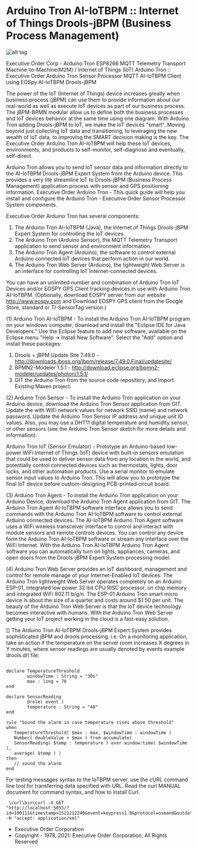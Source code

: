# Arduino Tron AI-IoTBPM :: Internet of Things Drools-jBPM (Business Process Management)

![alt tag](http://iotbpm.com/wp-content/uploads/2018/05/Arduino_Logotype-e1527283874261.png "Arduino Tron")

Executive Order Corp - Arduino Tron ESP8266 MQTT Telemetry Transport Machine-to-Machine(M2M) / Internet of Things (IoT)
Arduino Tron :: Executive Order Arduino Tron Sensor Processor MQTT AI-IoTBPM Client using EOSpy AI-IoTBPM Drools-jBPM

The power of the IoT (Internet of Things) device increases greatly when business process (jBPM) can use them to provide information
about our real-world as well as execute IoT devices as part of our business process. The jBPM-BPMN modular allow us to define 
both the business processes and IoT devices behavior at the same time using one diagram. With Arduino Tron adding Drools-jBPM to IoT,
we make the IoT devices "smart". Moving beyond just collecting IoT data and transitioning, to leveraging the new wealth of IoT data, 
to improving the SMART decision making is the key. The Executive Order Arduino Tron AI-IoTBPM will help these IoT devices, environments, 
and products to self-monitor, self-diagnose and eventually, self-direct.

Arduino Tron allows you to send IoT sensor data and information directly to the AI-IoTBPM Drools-jBPM Expert System from the Arduino device.
This provides a very lite streamline IoT to Drools-jBPM (Business Process Management) application process with sensor and GPS positioning information.
Executive Order Arduino Tron - This quick guide will help you install and configure the Arduino Tron - Executive Order Sensor Processor System components.

Executive Order Arduino Tron has several components:
1. The Arduino Tron AI-IoTBPM (Java), the Internet of Things Drools-jBPM Expert System for controlling the IoT devices.
2. The Arduino Tron (Arduino Sensor), the MQTT Telemetry Transport application to send sensor and environment information.
3. The Arduino Tron Agent (Arduino), the software to control external Arduino connected IoT devices that perform action in our world.
4. The Arduino Tron Web Server (Arduino), the lightweight Web Server is an interface for controlling IoT Internet-connected devices.

You can have an unlimited number and combination of Arduino Tron IoT Devices and/or EOSPY GPS Client tracking devices in use with Arduino Tron AI-IoTBPM.
(Optionally, download EOSPY server from our website http://www.eospy.com and Download EOSPY GPS client from the Google Store, standard or TI-SensorTag version.)

(1) Arduino Tron AI-IoTBPM - To install the Arduino Tron AI-IoTBPM program on your windows computer, download and install the "Eclipse IDE for Java Developers."
Use the Eclipse feature to add new software, available on the Eclipse menu "Help -> Install New Software". Select the "Add" option and install these packages:
1. Drools + jBPM Update Site 7.49.0 - http://downloads.jboss.org/jbpm/release/7.49.0.Final/updatesite/
2. BPMN2-Modeler 1.5.1 - http://download.eclipse.org/bpmn2-modeler/updates/photon/1.5.1/
3. GIT the Arduino Tron from the source code repository, and Import Existing Maven project.

(2) Arduino Tron Sensor - To install the Arduino Tron application on your Arduino device, download the Arduino Tron Sensor application from GIT.
Update the with WiFi network values for network SSID (name) and network password. Update the Arduino Tron Sensor IP address and unique unit ID values.
Also, you may use a DHT11 digital temperature and humidity sensor, or other sensors (see the Arduino Tron Sensor sketch for more details and information).

Arduino Tron IoT (Sensor Emulator) - Prototype an Arduino-based low-power WiFi Internet of Things (IoT) device with built-in sensors emulation that could be used to
deliver sensor data from any location in the world, and potentially control connected devices such as thermostats, lights, door locks, and other automation products.
Use a serial monitor to emulate sensor input values to Arduino Tron. This will allow you to prototype the final IoT device before custom-designing PCB-printed circuit board.

(3) Arduino Tron Agent - To install the Arduino Tron application on your Arduino Device, download the Arduino Tron Agent application from GIT.
The Arduino Tron Agent AI-IoTBPM software interface allows you to send commands with the Arduino Tron AI-IoTBPM software to control external Arduino connected devices.
The AI-IoTBPM Arduino Tron Agent software uses a WiFi wireless transceiver interface to control and interact with module sensors and remote controls devices. You can 
control any device form the Arduino Tron AI-IoTBPM software or stream any interface over the WiFi Internet. With the Arduino Tron AI-IoTBPM Arduino Tron Agent software
you can automatically turn on lights, appliances, cameras, and open doors from the Drools-jBPM Expert System processing model.

(4) Arduino Tron Web Server provides an IoT dashboard, management and control for remote manage of your Internet-Enabled IoT devices. The Arduino Tron lightweight 
Web Server operates completely on an Arduino ESP-01, integrated low power 32-bit CPU RISC processor, on chip memory and integrated WiFi 802.11 b/g/n. The ESP-01 
Arduino Tron smart micro device is about the size of a quarter and costs around $1.50 per unit. The beauty of the Arduino Tron Web Server is that the IoT device 
technology becomes interactive with humans. With the Arduino Tron Web Server getting your IoT project working in the cloud is a fast-easy solution.

[] The Arduino Tron AI-IoTBPM Drools-jBPM Expert System provides sophisticated jBPM and drools processing. i.e. On a monitoring application, take an action if the temperature 
on the server room increases X degrees in Y minutes, where sensor readings are usually denoted by events example drools.drl file:

<pre><code>
declare TemperatureThreshold 
        windowTime : String = "30s" 
        max : long = 70 
end 

declare SensorReading 
        @role( event ) 
        temperature : String = "40" 
end 

rule "Sound the alarm in case temperature rises above threshold" 
when 
   TemperatureThreshold( $max : max, $windowTime : windowTime ) 
   Number( doubleValue > $max ) from accumulate( 
   SensorReading( $temp : temperature ) over window:time( $windowTime ), 
   average( $temp ) ) 
then 
   // sound the alarm 
end 
</code></pre>

For testing messages syntax to the IoTBPM server, use the cURL command line tool for transferring data specified with URL. Read the curl MANUAL document for command syntax, and how to install Curl. <pre><code> \curl\bin\curl -X GET "http://localhost:5055/?id=100111&timestamp=1521212240&event=keypress1.0&protocol=osmand&outdated=false&valid=true&textMessage=Message_Sent&light=91.0&alarm=Temperature&motion=false" -H "accept: application/xml"
</code></pre>

- Executive Order Corporation
- Copyright - 1978, 2021: Executive Order Corporation, All Rights Reserved

